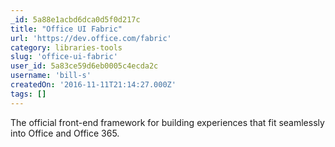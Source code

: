 ```yaml
---
_id: 5a88e1acbd6dca0d5f0d217c
title: "Office UI Fabric"
url: 'https://dev.office.com/fabric'
category: libraries-tools
slug: 'office-ui-fabric'
user_id: 5a83ce59d6eb0005c4ecda2c
username: 'bill-s'
createdOn: '2016-11-11T21:14:27.000Z'
tags: []
---
```


The official front-end framework for building experiences that fit seamlessly into Office and Office 365.
